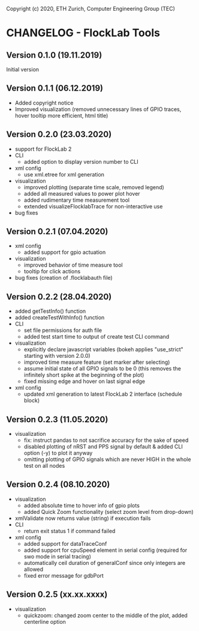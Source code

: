 Copyright (c) 2020, ETH Zurich, Computer Engineering Group (TEC)

# CHANGELOG - FlockLab Tools

## Version 0.1.0 (19.11.2019)
Initial version

## Version 0.1.1 (06.12.2019)
* Added copyright notice
* Improved visualization (removed unnecessary lines of GPIO traces, hover tooltip more efficient, html title)

## Version 0.2.0 (23.03.2020)
* support for FlockLab 2
* CLI
  * added option to display version number to CLI 
* xml config
  * use xml.etree for xml generation
* visualization
  * improved plotting (separate time scale, removed legend)
  * added all measured values to power plot hover
  * added rudimentary time measurement tool
  * extended visualizeFlocklabTrace for non-interactive use
* bug fixes

## Version 0.2.1 (07.04.2020)
* xml config
  * added support for gpio actuation
* visualization
  * improved behavior of time measure tool
  * tooltip for click actions
* bug fixes (creation of .flocklabauth file)

## Version 0.2.2 (28.04.2020)
* added getTestInfo() function
* added createTestWithInfo() function
* CLI
  * set file permissions for auth file
  * added test start time to output of create test CLI command
* visualization
  * explicitly declare javascript variables (bokeh applies "use_strict" starting with version 2.0.0)
  * improved time measure feature (set marker after selecting)
  * assume initial state of all GPIO signals to be 0 (this removes the infinitely short spike at the beginning of the plot)
  * fixed missing edge and hover on last signal edge
* xml config
  * updated xml generation to latest FlockLab 2 interface (schedule block)

## Version 0.2.3 (11.05.2020)
* visualization
  * fix: instruct pandas to not sacrifice accuracy for the sake of speed
  * disabled plotting of nRST and PPS signal by default & added CLI option (-y) to plot it anyway
  * omitting plotting of GPIO signals which are never HIGH in the whole test on all nodes

## Version 0.2.4 (08.10.2020)
* visualization
  * added absolute time to hover info of gpio plots
  * added Quick Zoom functionality (select zoom level from drop-down)
* xmlValidate now returns value (string) if execution fails
* CLI
  * return exit status 1 if command failed
* xml config
  * added support for dataTraceConf
  * added support for cpuSpeed element in serial config (required for swo mode in serial tracing)
  * automatically ceil duration of generalConf since only integers are allowed
  * fixed error message for gdbPort

## Version 0.2.5 (xx.xx.xxxx)
* visualization
  * quickzoom: changed zoom center to the middle of the plot, added centerline option
